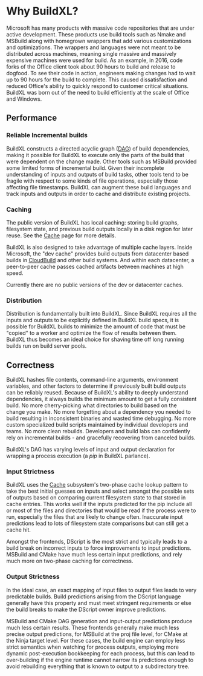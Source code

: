 # Why BuildXL?
Microsoft has many products with massive code repositories that are under active development. These products use build tools such as Nmake and MSBuild along with homegrown wrappers that add various customizations and optimizations. The wrappers and languages were not meant to be distributed across machines, meaning single massive and massively expensive machines were used for build. As an example, in 2016, code forks of the Office client took about 90 hours to build and release to dogfood. To see their code in action, engineers making changes had to wait up to 90 hours for the build to complete. This caused dissatisfaction and reduced Office's ability to quickly respond to customer critical situations. BuildXL was born out of the need to build efficiently at the scale of Office and Windows.

## Performance

### Reliable Incremental builds
BuildXL constructs a directed acyclic graph ([DAG](http://en.wikipedia.org/wiki/Directed_acyclic_graph)) of build dependencies, making it possible for BuildXL to execute only the parts of the build that were dependent on the change made. Other tools such as MSBuild provided some limited forms of incremental build. Given their incomplete understanding of inputs and outputs of build tasks, other tools tend to be fragile with respect to some kinds of file operations, especially those affecting file timestamps. BuildXL can augment these build languages and track inputs and outputs in order to cache and distribute existing projects.

### Caching
The public version of BuildXL has local caching: storing build graphs, filesystem state, and previous build outputs locally in a disk region for later reuse. See the [Cache](../../Public/Src/Cache/README.md) page for more details.

BuildXL is also designed to take advantage of multiple cache layers. Inside Microsoft, the "dev cache" provides build outputs from datacenter based builds in [CloudBuild](https://www.microsoft.com/en-us/research/publication/cloudbuild-microsofts-distributed-and-caching-build-service/) and other build systems. And within each datacenter, a peer-to-peer cache passes cached artifacts between machines at high speed.

Currently there are no public versions of the dev or datacenter caches.

### Distribution
Distribution is fundamentally built into BuildXL. Since BuildXL requires all the inputs and outputs to be explicitly defined in BuildXL build specs, it is possible for BuildXL builds to minimize the amount of code that must be "copied" to a worker and optimize the flow of results between them. BuildXL thus becomes an ideal choice for shaving time off long running builds run on build server pools.

## Correctness
BuildXL hashes file contents, command-line arguments, environment variables, and other factors to determine if previously built build outputs can be reliably reused. Because of BuildXL's ability to deeply understand dependencies, it always builds the minimum amount to get a fully consistent build. No more cherry-picking what directories to build based on the change you make. No more forgetting about a dependency you needed to build resulting in inconsistent binaries and wasted time debugging. No more custom specialized build scripts maintained by individual developers and teams. No more clean rebuilds. Developers and build labs can confidently rely on incremental builds - and gracefully recovering from canceled builds.

BuildXL's DAG has varying levels of input and output declaration for wrapping a process execution (a *pip* in BuildXL parlance).

### Input Strictness
BuildXL uses the [Cache](../../Public/Src/Cache/README.md) subsystem's two-phase cache lookup pattern to take the best initial guesses on inputs and select amongst the possible sets of outputs based on comparing current filesystem state to that stored in cache entries. This works well if the inputs predicted for the pip include all or most of the files and directories that would be read if the process were to run, especially the files that are likely to change often. Inaccurate input predictions lead to lots of filesystem state comparisons but can still get a cache hit.

Amongst the frontends, DScript is the most strict and typically leads to a build break on incorrect inputs to force improvements to input predictions. MSBuild and CMake have much less certain input predictions, and rely much more on two-phase caching for correctness.

### Output Strictness
In the ideal case, an exact mapping of input files to output files leads to very predictable builds. Build predictions arising from the DScript language generally have this property and must meet stringent requirements or else the build breaks to make the DScript owner improve predictions.

MSBuild and CMake DAG generation and input-output predictions produce much less certain results. These frontends generally make much less precise output predictions, for MSBuild at the proj file level, for CMake at the Ninja target level. For these cases, the build engine can employ less strict semantics when watching for process outputs, employing more dynamic post-execution bookkeeping for each process, but this can lead to over-building if the engine runtime cannot narrow its predictions enough to avoid rebuilding everything that is known to output to a subdirectory tree.
